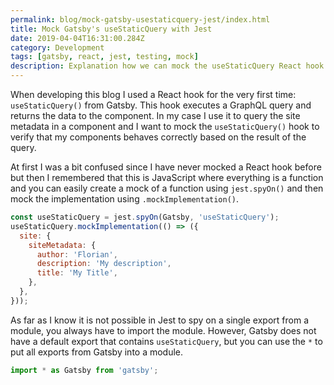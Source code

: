 ```yaml
---
permalink: blog/mock-gatsby-usestaticquery-jest/index.html
title: Mock Gatsby's useStaticQuery with Jest
date: 2019-04-04T16:31:00.284Z
category: Development
tags: [gatsby, react, jest, testing, mock]
description: Explanation how we can mock the useStaticQuery React hook provided by Gatsby in Jest
---
```


When developing this blog I used a React hook for the very first time: `useStaticQuery()` from Gatsby. This hook executes a GraphQL query and returns the data to the component. In my case I use it to query the site metadata in a component and I want to mock the `useStaticQuery()` hook to verify that my components behaves correctly based on the result of the query.

At first I was a bit confused since I have never mocked a React hook before but then I remembered that this is JavaScript where everything is a function and you can easily create a mock of a function using `jest.spyOn()` and then mock the implementation using `.mockImplementation()`.

```javascript
const useStaticQuery = jest.spyOn(Gatsby, 'useStaticQuery');
useStaticQuery.mockImplementation(() => ({
  site: {
    siteMetadata: {
      author: 'Florian',
      description: 'My description',
      title: 'My Title',
    },
  },
}));
```

As far as I know it is not possible in Jest to spy on a single export from a module, you always have to import the module. However, Gatsby does not have a default export that contains `useStaticQuery`, but you can use the `*` to put all exports from Gatsby into a module.

```javascript
import * as Gatsby from 'gatsby';
```
